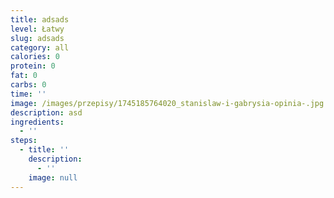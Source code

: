 ```yaml
---
title: adsads
level: Łatwy
slug: adsads
category: all
calories: 0
protein: 0
fat: 0
carbs: 0
time: ''
image: /images/przepisy/1745185764020_stanislaw-i-gabrysia-opinia-.jpg
description: asd
ingredients:
  - ''
steps:
  - title: ''
    description:
      - ''
    image: null
---
```



